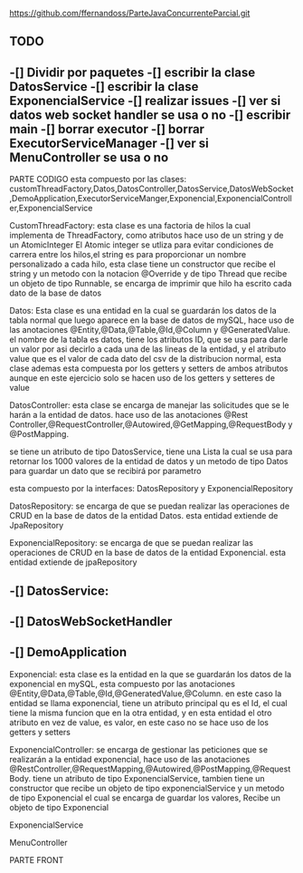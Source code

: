 https://github.com/ffernandoss/ParteJavaConcurrenteParcial.git
## TODO
-[] Dividir por paquetes
-[] escribir la clase DatosService
-[] escribir la clase ExponencialService
-[] realizar issues
-[] ver si datos web socket handler se usa o no
-[] escribir main
-[] borrar executor
-[] borrar ExecutorServiceManager
-[] ver si MenuController se usa o no
-

PARTE CODIGO 
esta compuesto por las clases: customThreadFactory,Datos,DatosController,DatosService,DatosWebSocket,DemoApplication,ExecutorServiceManger,Exponencial,ExponencialController,ExponencialService

CustomThreadFactory:
esta clase es una factoria de hilos la cual implementa de ThreadFactory, como atributos hace uso de un string y de un AtomicInteger
El Atomic integer se utliza para evitar condiciones de carrera entre los hilos,el string es para proporcionar un nombre personalizado a cada hilo, esta clase tiene un constructor que recibe el string y un metodo con la notacion @Override y de tipo Thread que recibe un objeto de tipo Runnable, se encarga de imprimir que hilo ha escrito cada dato de la base de datos

Datos:
Esta clase es una entidad en la cual se guardarán los datos de la tabla normal que luego aparece en la base de datos de mySQL, hace uso de las anotaciones @Entity,@Data,@Table,@Id,@Column y @GeneratedValue.
el nombre de la tabla es datos, tiene los atributos ID, que se usa para darle un valor por asi decirlo a cada una de las lineas de la entidad, y el atributo value que es el valor de cada dato del csv de la distribucion normal, esta clase ademas esta compuesta por los getters y setters de ambos atributos aunque en este ejercicio solo se hacen uso de los getters y setteres de value

DatosController: esta clase se encarga de manejar las solicitudes que se le harán a la entidad de datos. hace uso de las anotaciones @Rest
Controller,@RequestController,@Autowired,@GetMapping,@RequestBody y @PostMapping.

se tiene un atributo de tipo DatosService, tiene una Lista la cual se usa para retornar los 1000 valores de la entidad de datos y un metodo de tipo Datos para guardar un dato que se recibirá por parametro

esta compuesto por la interfaces:
DatosRepository y ExponencialRepository

DatosRepository: se encarga de que se puedan realizar las operaciones de CRUD en la base de datos de la entidad Datos.
esta entidad extiende de JpaRepository

ExponencialRepository: se encarga de que se puedan realizar las operaciones de CRUD en la base de datos de la entidad Exponencial.
esta entidad extiende de jpaRepository

-[] DatosService:
-

-[] DatosWebSocketHandler
-

-[] DemoApplication 
-

Exponencial: esta clase es la entidad en la que se guardarán los datos de la exponencial en mySQL, esta compuesto por las anotaciones @Entity,@Data,@Table,@Id,@GeneratedValue,@Column.
en este caso la entidad se llama exponencial, tiene un atributo principal qu es el Id, el cual tiene la misma funcion que en la otra entidad, y en esta entidad el otro atributo en vez de value, es valor, en este caso no se hace uso de los getters y setters

ExponencialController: se encarga de gestionar las peticiones que se realizarán a la entidad exponencial, hace uso de las anotaciones @RestController,@RequestMapping,@Autowired,@PostMapping,@RequestBody.
tiene un atributo de tipo ExponencialService, tambien tiene un constructor que recibe un objeto de tipo exponencialService y un metodo de tipo Exponencial el cual se encarga de guardar los valores, Recibe un objeto de tipo Exponencial

ExponencialService

MenuController


PARTE FRONT
